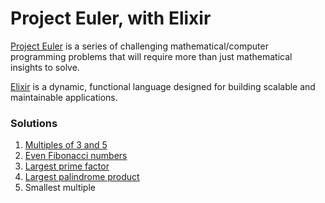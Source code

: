 # Project Euler, with Elixir

[Project Euler](https://projecteuler.net/) is a series of challenging mathematical/computer programming problems that will require more than just mathematical insights to solve.

[Elixir](http://elixir-lang.org/) is a dynamic, functional language designed for building scalable and maintainable applications.

### Solutions

1. [Multiples of 3 and 5](lib/001)
2. [Even Fibonacci numbers](lib/002)
3. [Largest prime factor](lib/003)
4. [Largest palindrome product](lib/004)
5. Smallest multiple
